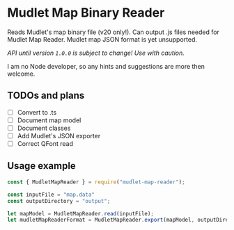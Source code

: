 # Mudlet Map Binary Reader

Reads Mudlet's map binary file (v20 only!). Can output .js files needed for Mudlet Map Reader.
Mudlet map JSON format is yet unsupported.

*API until version `1.0.0` is subject to change! Use with caution.*

I am no Node developer, so any hints and suggestions are more then welcome.

## TODOs and plans

- [ ] Convert to .ts
- [ ] Document map model
- [ ] Document classes
- [ ] Add Mudlet's JSON exporter
- [ ] Correct QFont read

## Usage example

```js
const { MudletMapReader } = require("mudlet-map-reader");

const inputFile = "map.data"
const outputDirectory = "output";

let mapModel = MudletMapReader.read(inputFile);
let mudletMapReaderFormat = MudletMapReader.export(mapModel, outputDirectory);
```
